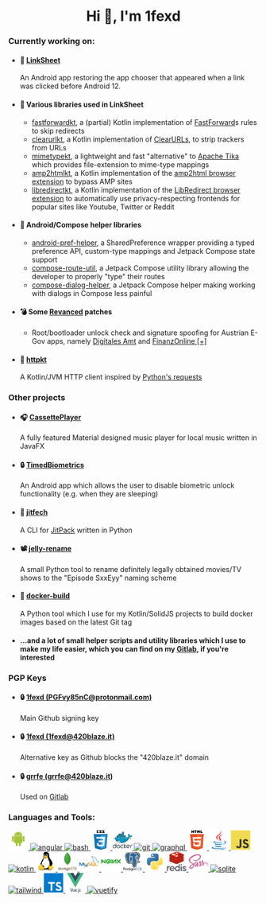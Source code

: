 <h1 align="center">Hi 👋, I'm 1fexd</h1>

<h3 align="left">Currently working on: </h3>
<ul>
  <li><h4>📱 <a href="https://github.com/1fexd/LinkSheet" target="_blank">LinkSheet</a></h4>An Android app restoring the app chooser that appeared when a link was clicked before Android 12.</li>
  <li>
    <h4>🔨 Various libraries used in LinkSheet</h4>
    <ul>
      <li><a href="https://github.com/1fexd/fastforwardkt" target="_blank">fastforwardkt</a>, a (partial) Kotlin implementation of <a href="https://github.com/FastForwardTeam/FastForward" target="_blank">FastForward</a>s rules to skip redirects</li>
      <li><a href="https://github.com/1fexd/clearurlkt" target="_blank">clearurlkt</a>, a Kotlin implementation of <a href="https://github.com/ClearURLs/Addon" target="_blank">ClearURLs</a>, to strip trackers from URLs</li>
      <li><a href="https://github.com/1fexd/mimetypekt" target="_blank">mimetypekt</a>, a lightweight and fast "alternative" to <a href="https://github.com/apache/tika" target="_black">Apache Tika</a> which provides file-extension to mime-type mappings</li>
      <li><a href="https://github.com/1fexd/amp2htmlkt" target="_blank">amp2htmlkt</a>, a Kotlin implementation of the <a href="https://github.com/da2x/amp2html" target="_black">amp2html browser extension</a> to bypass AMP sites</li>
      <li><a href="https://github.com/1fexd/libredirectkt" target="_blank">libredirectkt</a>, a Kotlin implementation of the <a href="https://github.com/libredirect/browser_extension" target="_black">LibRedirect browser extension</a> to automatically use privacy-respecting frontends for popular sites like Youtube, Twitter or Reddit</li>
    </ul>
  </li>
  <li>
    <h4>🔧 Android/Compose helper libraries</h4>
    <ul>
      <li><a href="https://github.com/1fexd/android-pref-helper" target="_blank">android-pref-helper</a>, a SharedPreference wrapper providing a typed preference API, custom-type mappings and Jetpack Compose state support</li>
      <li><a href="https://github.com/1fexd/compose-route-util" target="_blank">compose-route-util</a>, a Jetpack Compose utility library allowing the developer to properly "type" their routes</li>
      <li><a href="https://github.com/1fexd/compose-dialog-helper" target="_blank">compose-dialog-helper</a>, a Jetpack Compose helper making working with dialogs in Compose less painful</li>
    </ul>
  </li>
  <li>
    <h4>💣 Some <a href="https://github.com/Revanced" target="_blank">Revanced</a> patches</h4>
    <ul>
      <li>Root/bootloader unlock check and signature spoofing for Austrian E-Gov apps, namely <a href="https://play.google.com/store/apps/details?id=at.gv.oe.app" target="_blank">Digitales Amt</a> and <a href="https://play.google.com/store/apps/details?id=at.gv.bmf.bmf2go" target="_blank">FinanzOnline [+]</a>
    </ul>
  </li>
  <li><h4>🚀 <a href="https://gitlab.com/grrfe/httpkt" target="_blank">httpkt</a></h4>A Kotlin/JVM HTTP client inspired by <a href="https://pypi.org/project/requests/" target="_blank">Python's requests</a></li>
</ul>

<h3 align="left">Other projects</h3>
<ul>
  <li><h4>🎧 <a href="https://gitlab.com/grrfe/CassettePlayer" target="_blank">CassettePlayer</a></h4>A fully featured Material designed music player for local music written in JavaFX</li>
  <li><h4>🔒 <a href="https://gitlab.com/grrfe/timedbiometrics" target="_blank">TimedBiometrics</a></h4>An Android app which allows the user to disable biometric unlock functionality (e.g. when they are sleeping)</li>
  <li><h4>🧩 <a href="https://gitlab.com/grrfe/jitfetch" target="_blank">jitfech</a></h4>A CLI for <a href="http://jitpack.io/" target="_blank">JitPack</a> written in Python</li>
  <li><h4>📽 <a href="https://gitlab.com/grrfe/jelly-rename" target="_blank">jelly-rename</a></h4>A small Python tool to rename definitely legally obtained movies/TV shows to the "Episode SxxEyy" naming scheme</li>
  <li><h4>🔋 <a href="https://gitlab.com/grrfe/docker-build" target="_blank">docker-build</a></h4>A Python tool which I use for my Kotlin/SolidJS projects to build docker images based on the latest Git tag</li>
  <li><h4>...and a lot of small helper scripts and utility libraries which I use to make my life easier, which you can find on my <a href="https://gitlab.com/users/grrfe/projects" target="_blank">Gitlab</a>, if you're interested</h4>
</ul>

<h3 align="left">PGP Keys</h3>
<ul>
  <li><h4>🔒 <a href="D1EC02C042E984468B653C2CB459DD424E49FAAD.asc" target="_blank">1fexd (PGFvy85nC@protonmail.com)</a></h4>Main Github signing key</li>
  <li><h4>🔒 <a href="F35B72EF75197523F1959C5F790CDD027D1DF8B0.asc" target="_blank">1fexd (1fexd@420blaze.it)</a></h4>Alternative key as Github blocks the "420blaze.it" domain</li>
  <li><h4>🔒 <a href="B8D5BCE45D68C41DB7F3E134043A537557E046D0.asc" target="_blank">grrfe (grrfe@420blaze.it)</a></h4>Used on <a href="https://gitlab.com/grrfe">Gitlab</a></li>
</ul>


<h3 align="left">Languages and Tools:</h3>
<p align="left"> <a href="https://developer.android.com" target="_blank" rel="noreferrer"> <img src="https://raw.githubusercontent.com/devicons/devicon/master/icons/android/android-original-wordmark.svg" alt="android" width="40" height="40"/> </a> <a href="https://angular.io" target="_blank" rel="noreferrer"> <img src="https://angular.io/assets/images/logos/angular/angular.svg" alt="angular" width="40" height="40"/> </a> <a href="https://www.gnu.org/software/bash/" target="_blank" rel="noreferrer"> <img src="https://www.vectorlogo.zone/logos/gnu_bash/gnu_bash-icon.svg" alt="bash" width="40" height="40"/> </a> <a href="https://www.w3schools.com/css/" target="_blank" rel="noreferrer"> <img src="https://raw.githubusercontent.com/devicons/devicon/master/icons/css3/css3-original-wordmark.svg" alt="css3" width="40" height="40"/> </a> <a href="https://www.docker.com/" target="_blank" rel="noreferrer"> <img src="https://raw.githubusercontent.com/devicons/devicon/master/icons/docker/docker-original-wordmark.svg" alt="docker" width="40" height="40"/> </a> <a href="https://git-scm.com/" target="_blank" rel="noreferrer"> <img src="https://www.vectorlogo.zone/logos/git-scm/git-scm-icon.svg" alt="git" width="40" height="40"/> </a> <a href="https://graphql.org" target="_blank" rel="noreferrer"> <img src="https://www.vectorlogo.zone/logos/graphql/graphql-icon.svg" alt="graphql" width="40" height="40"/> </a> <a href="https://www.w3.org/html/" target="_blank" rel="noreferrer"> <img src="https://raw.githubusercontent.com/devicons/devicon/master/icons/html5/html5-original-wordmark.svg" alt="html5" width="40" height="40"/> </a> <a href="https://www.java.com" target="_blank" rel="noreferrer"> <img src="https://raw.githubusercontent.com/devicons/devicon/master/icons/java/java-original.svg" alt="java" width="40" height="40"/> </a> <a href="https://developer.mozilla.org/en-US/docs/Web/JavaScript" target="_blank" rel="noreferrer"> <img src="https://raw.githubusercontent.com/devicons/devicon/master/icons/javascript/javascript-original.svg" alt="javascript" width="40" height="40"/> </a> <a href="https://kotlinlang.org" target="_blank" rel="noreferrer"> <img src="https://www.vectorlogo.zone/logos/kotlinlang/kotlinlang-icon.svg" alt="kotlin" width="40" height="40"/> </a> <a href="https://www.linux.org/" target="_blank" rel="noreferrer"> <img src="https://raw.githubusercontent.com/devicons/devicon/master/icons/linux/linux-original.svg" alt="linux" width="40" height="40"/> </a> <a href="https://www.mongodb.com/" target="_blank" rel="noreferrer"> <img src="https://raw.githubusercontent.com/devicons/devicon/master/icons/mongodb/mongodb-original-wordmark.svg" alt="mongodb" width="40" height="40"/> </a> <a href="https://www.mysql.com/" target="_blank" rel="noreferrer"> <img src="https://raw.githubusercontent.com/devicons/devicon/master/icons/mysql/mysql-original-wordmark.svg" alt="mysql" width="40" height="40"/> </a> <a href="https://www.nginx.com" target="_blank" rel="noreferrer"> <img src="https://raw.githubusercontent.com/devicons/devicon/master/icons/nginx/nginx-original.svg" alt="nginx" width="40" height="40"/> </a> <a href="https://www.postgresql.org" target="_blank" rel="noreferrer"> <img src="https://raw.githubusercontent.com/devicons/devicon/master/icons/postgresql/postgresql-original-wordmark.svg" alt="postgresql" width="40" height="40"/> </a> <a href="https://www.python.org" target="_blank" rel="noreferrer"> <img src="https://raw.githubusercontent.com/devicons/devicon/master/icons/python/python-original.svg" alt="python" width="40" height="40"/> </a> <a href="https://redis.io" target="_blank" rel="noreferrer"> <img src="https://raw.githubusercontent.com/devicons/devicon/master/icons/redis/redis-original-wordmark.svg" alt="redis" width="40" height="40"/> </a> <a href="https://sass-lang.com" target="_blank" rel="noreferrer"> <img src="https://raw.githubusercontent.com/devicons/devicon/master/icons/sass/sass-original.svg" alt="sass" width="40" height="40"/> </a> <a href="https://www.sqlite.org/" target="_blank" rel="noreferrer"> <img src="https://www.vectorlogo.zone/logos/sqlite/sqlite-icon.svg" alt="sqlite" width="40" height="40"/> </a> <a href="https://tailwindcss.com/" target="_blank" rel="noreferrer"> <img src="https://www.vectorlogo.zone/logos/tailwindcss/tailwindcss-icon.svg" alt="tailwind" width="40" height="40"/> </a> <a href="https://www.typescriptlang.org/" target="_blank" rel="noreferrer"> <img src="https://raw.githubusercontent.com/devicons/devicon/master/icons/typescript/typescript-original.svg" alt="typescript" width="40" height="40"/> </a> <a href="https://vuejs.org/" target="_blank" rel="noreferrer"> <img src="https://raw.githubusercontent.com/devicons/devicon/master/icons/vuejs/vuejs-original-wordmark.svg" alt="vuejs" width="40" height="40"/> </a> <a href="https://vuetifyjs.com/en/" target="_blank" rel="noreferrer"> <img src="https://bestofjs.org/logos/vuetify.svg" alt="vuetify" width="40" height="40"/> </a> </p>

